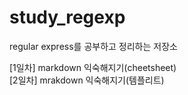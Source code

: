 # study_regexp
regular express를 공부하고 정리하는 저장소

[1일차] markdown 익숙해지기(cheetsheet)  
[2일차] mrakdown 익숙해지기(템플리트)
